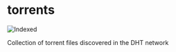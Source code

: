 torrents 
========
![Indexed](https://img.shields.io/badge/indexed-69780-blue)

Collection of torrent files discovered in the DHT network
